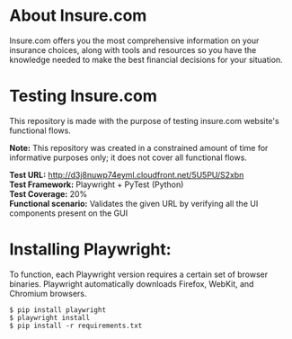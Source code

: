 # About Insure.com 
Insure.com offers you the most comprehensive information on your insurance choices, along with tools and resources so you have the knowledge needed to make the best financial decisions for your situation.

# Testing Insure.com
This repository is made with the purpose of testing insure.com website's functional flows.

**Note:** This repository was created in a constrained amount of time for informative purposes only; it does not cover all functional flows.

**Test URL:** http://d3j8nuwp74eyml.cloudfront.net/5U5PU/S2xbn  
**Test Framework:** Playwright + PyTest (Python)\
**Test Coverage:** 20%\
**Functional scenario:** Validates the given URL by verifying all the UI components present on the GUI

# Installing Playwright:

To function, each Playwright version requires a certain set of browser binaries.
Playwright automatically downloads Firefox, WebKit, and Chromium browsers.

```
$ pip install playwright
$ playwright install
$ pip install -r requirements.txt
```
